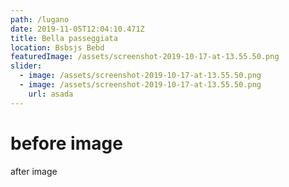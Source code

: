 ```yaml
---
path: /lugano
date: 2019-11-05T12:04:10.471Z
title: Bella passeggiata
location: Bsbsjs Bebd
featuredImage: /assets/screenshot-2019-10-17-at-13.55.50.png
slider:
  - image: /assets/screenshot-2019-10-17-at-13.55.50.png
  - image: /assets/screenshot-2019-10-17-at-13.55.50.png
    url: asada
---
```

# before image

after image
